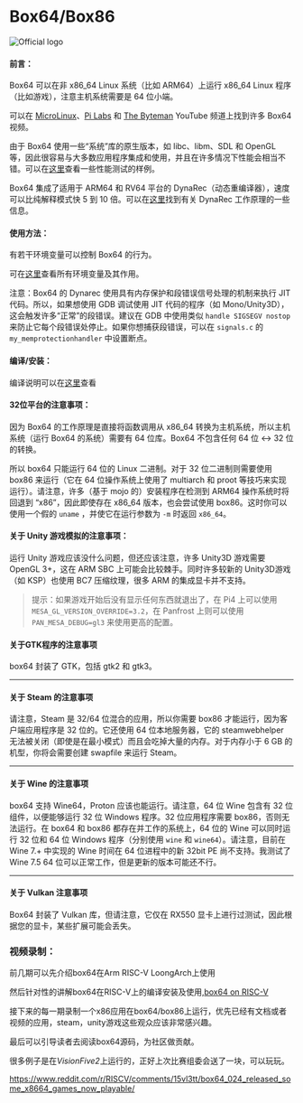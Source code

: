 # Box64/Box86

![Official logo](https://github.com/ptitSeb/box64/raw/main/docs/img/Box64Logo.png)

#### 前言：

Box64 可以在非 x86_64 Linux 系统（比如 ARM64）上运行 x86_64 Linux 程序（比如游戏），注意主机系统需要是 64 位小端。

可以在 [MicroLinux](https://www.youtube.com/channel/UCwFQAEj1lp3out4n7BeBatQ)、[Pi Labs](https://www.youtube.com/channel/UCgfQjdc5RceRlTGfuthBs7g) 和 [The Byteman](https://www.youtube.com/channel/UCEr8lpIJ3B5Ctc5BvcOHSnA) YouTube 频道上找到许多 Box64 视频。

由于 Box64 使用一些“系统”库的原生版本，如 libc、libm、SDL 和 OpenGL 等，因此很容易与大多数应用程序集成和使用，并且在许多情况下性能会相当不错。可以在[这里](https://box86.org/index.php/2021/06/game-performances/)查看一些性能测试的样例。

Box64 集成了适用于 ARM64 和 RV64 平台的 DynaRec（动态重编译器），速度可以比纯解释模式快 5 到 10 倍。可以在[这里](https://box86.org/2021/07/inner-workings-a-high‑level-view-of-box86-and-a-low‑level-view-of-the-dynarec/)找到有关 DynaRec 工作原理的一些信息。

#### 使用方法：

有若干环境变量可以控制 Box64 的行为。

可在[这里](https://github.com/ptitSeb/box64/blob/main/docs/USAGE.md)查看所有环境变量及其作用。

注意：Box64 的 Dynarec 使用具有内存保护和段错误信号处理的机制来执行 JIT 代码。所以，如果想使用 GDB 调试使用 JIT 代码的程序（如 Mono/Unity3D），这会触发许多“正常”的段错误。建议在 GDB 中使用类似 `handle SIGSEGV nostop` 来防止它每个段错误处停止。如果你想捕获段错误，可以在 `signals.c` 的 `my_memprotectionhandler` 中设置断点。

#### 编译/安装：

编译说明可以在[这里](https://github.com/ptitSeb/box64/blob/main/docs/COMPILE.md)查看

#### 32位平台的注意事项：

因为 Box64 的工作原理是直接将函数调用从 x86_64 转换为主机系统，所以主机系统（运行 Box64 的系统）需要有 64 位库。Box64 不包含任何 64 位 <-> 32 位的转换。

所以 box64 只能运行 64 位的 Linux 二进制。对于 32 位二进制则需要使用 box86 来运行（它在 64 位操作系统上使用了 multiarch 和 proot 等技巧来实现运行）。请注意，许多（基于 mojo 的）安装程序在检测到 ARM64 操作系统时将回退到 “x86”，因此即使存在 x86_64 版本，也会尝试使用 box86。这时你可以使用一个假的 `uname` ，并使它在运行参数为 `-m` 时返回 `x86_64`。

#### 关于 Unity 游戏模拟的注意事项：

运行 Unity 游戏应该没什么问题，但还应该注意，许多 Unity3D 游戏需要 OpenGL 3+，这在 ARM SBC 上可能会比较棘手。同时许多较新的 Unity3D游戏（如 KSP）也使用 BC7 压缩纹理，很多 ARM 的集成显卡并不支持。

> 提示：如果游戏开始后没有显示任何东西就退出了，在 Pi4 上可以使用 `MESA_GL_VERSION_OVERRIDE=3.2`，在 Panfrost 上则可以使用 `PAN_MESA_DEBUG=gl3` 来使用更高的配置。

#### 关于GTK程序的注意事项

box64 封装了 GTK，包括 gtk2 和 gtk3。

------

#### 关于 Steam 的注意事项

请注意，Steam 是 32/64 位混合的应用，所以你需要 box86 才能运行，因为客户端应用程序是 32 位的。它还使用 64 位本地服务器，它的 steamwebhelper 无法被关闭（即使是在最小模式）而且会吃掉大量的内存。对于内存小于 6 GB 的机型，你将会需要创建 swapfile 来运行 Steam。

------

#### 关于 Wine 的注意事项

box64 支持 Wine64，Proton 应该也能运行。请注意，64 位 Wine 包含有 32 位组件，以便能够运行 32 位 Windows 程序。32 位应用程序需要 box86，否则无法运行。在 box64 和 box86 都存在并工作的系统上，64 位的 Wine 可以同时运行 32 位和 64 位 Windows 程序（分别使用 `wine` 和 `wine64`）。请注意，目前在 Wine 7.+ 中实现的 Wine 时间在 64 位进程中的新 32bit PE 尚不支持。我测试了 Wine 7.5 64 位可以正常工作，但是更新的版本可能还不行。

------

#### 关于 Vulkan 注意事项

Box64 封装了 Vulkan 库，但请注意，它仅在 RX550 显卡上进行过测试，因此根据您的显卡，某些扩展可能会丢失。

### 视频录制：

前几期可以先介绍box64在Arm RISC-V LoongArch上使用

然后针对性的讲解box64在RISC-V上的编译安装及使用,[box64 on RISC-V](https://box86.org/2023/05/box64-and-risc-v/)

接下来的每一期录制一个x86应用在box64/box86上运行，优先已经有文档或者视频的应用，steam，unity游戏这些观众应该非常感兴趣。

最后可以引导读者去阅读box64源码，为社区做贡献。

很多例子是在*VisionFive2*上运行的，正好上次比赛组委会送了一块，可以玩玩。

https://www.reddit.com/r/RISCV/comments/15vl3tt/box64_024_released_some_x8664_games_now_playable/